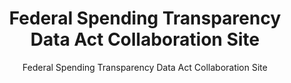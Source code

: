 ---
layout: resources-landing
title: "Federal Spending Transparency Data Act Collaboration Site"
subtitle: "Federal Spending Transparency Data Act Collaboration Site"
external_link: https://fedspendingtransparency.github.io/
filters: federal-financial-assistance uniform-guidance:-2-cfr-200 website external
---